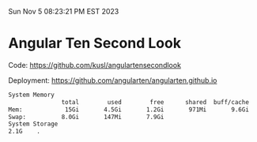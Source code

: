 Sun Nov  5 08:23:21 PM EST 2023

# Angular Ten Second Look

Code: https://github.com/kusl/angulartensecondlook

Deployment: https://github.com/angularten/angularten.github.io

```bash
System Memory
               total        used        free      shared  buff/cache   available
Mem:            15Gi       4.5Gi       1.2Gi       971Mi       9.6Gi       9.5Gi
Swap:          8.0Gi       147Mi       7.9Gi
System Storage
2.1G	.
